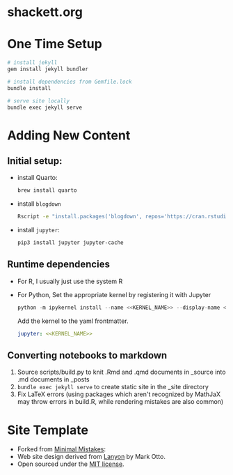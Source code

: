 # shackett.org

# One Time Setup

```bash
# install jekyll
gem install jekyll bundler

# install dependencies from Gemfile.lock
bundle install

# serve site locally
bundle exec jekyll serve
```

# Adding New Content

## Initial setup:
- install Quarto:

    ```bash
    brew install quarto
    ```

- install `blogdown`

    ```bash
    Rscript -e "install.packages('blogdown', repos='https://cran.rstudio.com/')
    ```

- install `jupyter`:

    ```bash
    pip3 install jupyter jupyter-cache
    ```

## Runtime dependencies

- For R, I usually just use the system R
- For Python,
    Set the appropriate kernel by registering it with Jupyter

    ```python
    python -m ipykernel install --name <<KERNEL_NAME>> --display-name <<DISPLAY_NAME>> --user
    ```
    
    Add the kernel to the yaml frontmatter.
    
    ```yaml
    jupyter: <<KERNEL_NAME>>
    ```
    
## Converting notebooks to markdown

1. Source scripts/build.py to knit .Rmd and .qmd documents in _source into .md documents in _posts
2. `bundle exec jekyll serve` to create static site in the _site directory
3. Fix LaTeX errors (using packages which aren't recognized by MathJaX may throw errors in build.R, while rendering mistakes are also common)

# Site Template

- Forked from [Minimal Mistakes](https://github.com/mmistakes/minimal-mistakes):
- Web site design derived from [Lanyon](https://github.com/poole/lanyon) by Mark Otto.
- Open sourced under the [MIT license](LICENSE.md).
